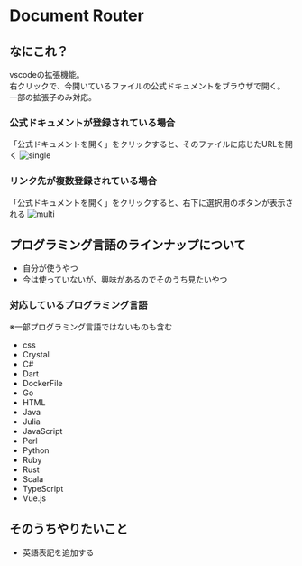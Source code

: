 # Document Router

## なにこれ？

vscodeの拡張機能。  
右クリックで、今開いているファイルの公式ドキュメントをブラウザで開く。  
一部の拡張子のみ対応。  

### 公式ドキュメントが登録されている場合

「公式ドキュメントを開く」をクリックすると、そのファイルに応じたURLを開く
![single](https://user-images.githubusercontent.com/60541680/95679962-19195500-0c11-11eb-9f9e-81c0f238a1f5.gif)

### リンク先が複数登録されている場合

「公式ドキュメントを開く」をクリックすると、右下に選択用のボタンが表示される
![multi](https://user-images.githubusercontent.com/60541680/95679854-77920380-0c10-11eb-84d4-f5b42dc53bc2.gif)


## プログラミング言語のラインナップについて

* 自分が使うやつ
* 今は使っていないが、興味があるのでそのうち見たいやつ

### 対応しているプログラミング言語

※一部プログラミング言語ではないものも含む

* css
* Crystal
* C#
* Dart
* DockerFile
* Go
* HTML
* Java
* Julia
* JavaScript
* Perl
* Python
* Ruby
* Rust
* Scala
* TypeScript
* Vue.js



## そのうちやりたいこと

* 英語表記を追加する
